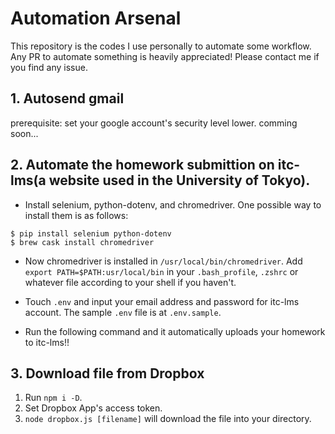 # Automation Arsenal

This repository is the codes I use personally to automate some workflow. Any PR to automate something is heavily appreciated! Please contact me if you find any issue.

## 1. Autosend gmail
prerequisite: set your google account's security level lower.
comming soon...

## 2. Automate the homework submittion on itc-lms(a website used in the University of Tokyo).
- Install selenium, python-dotenv, and chromedriver. One possible way to install them is as follows:

```
$ pip install selenium python-dotenv
$ brew cask install chromedriver
```

- Now chromedriver is installed in `/usr/local/bin/chromedriver`. Add `export PATH=$PATH:usr/local/bin` in your `.bash_profile`, `.zshrc` or whatever file according to your shell if you haven't.

- Touch `.env` and input your email address and password for itc-lms account. The sample `.env` file is at `.env.sample`.

- Run the following command and it automatically uploads your homework to itc-lms!!

## 3. Download file from Dropbox
1. Run `npm i -D`.
2. Set Dropbox App's access token.
3. `node dropbox.js [filename]` will download the file into your directory.
